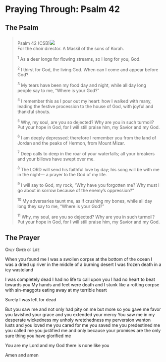 # Praying Through: Psalm 42

## The Psalm

>Psalm 42 (CSB)<img class="intro-right" style="margin-top:10px" src="/images/art-paris-psalter.jpg">  
><sup></sup> For the choir director. A Maskil of the sons of Korah. 
>
><sup>1</sup> As a deer longs for flowing streams, so I long for you, God. 
>
><sup>2</sup> I thirst for God, the living God. When can I come and appear before God? 
>
><sup>3</sup> My tears have been my food day and night, while all day long people say to me, “Where is your God?” 
>
><sup>4</sup> I remember this as I pour out my heart: how I walked with many, leading the festive procession to the house of God, with joyful and thankful shouts. 
>
><sup>5</sup> Why, my soul, are you so dejected? Why are you in such turmoil? Put your hope in God, for I will still praise him, my Savior and my God. 
>
><sup>6</sup> I am deeply depressed; therefore I remember you from the land of Jordan and the peaks of Hermon, from Mount Mizar. 
>
><sup>7</sup> Deep calls to deep in the roar of your waterfalls; all your breakers and your billows have swept over me. 
>
><sup>8</sup> The LORD will send his faithful love by day; his song will be with me in the night— a prayer to the God of my life. 
>
><sup>9</sup> I will say to God, my rock, “Why have you forgotten me? Why must I go about in sorrow because of the enemy’s oppression?” 
>
><sup>10</sup> My adversaries taunt me, as if crushing my bones, while all day long they say to me, “Where is your God?” 
>
><sup>11</sup> Why, my soul, are you so dejected? Why are you in such turmoil? Put your hope in God, for I will still praise him, my Savior and my God.

## The Prayer

<div style="font-variant: small-caps;">
Only Giver of Life
</div>


When you found me
  I was a swollen corpse
  at the bottom of the ocean
  I was a dried up river
  in the middle of a burning desert
  I was frozen death
  in a icy wasteland

I was completely dead
  I had no life to call upon you
  I had no heart to beat towards you
  My hands and feet were death
  and I stunk like a rotting corpse
  with sin-maggots eating 
  away at my terrible heart

Surely I was left for dead

But you saw me
  and not only had pity on me
  but more so
  you gave me favor
  you lavished your grace
  and you extended your mercy
  You saw me
  in my desperate wickedness
  my unholy wretchedness
  my perversion wanton lusts
  and you loved me
  you cared for me
  you saved me
  you predestined me
  you called me
  you justified me
  and only because your promises
  are the only sure thing 
  you have glorified me

You are my Lord and my God
  there is none like you

Amen and amen
